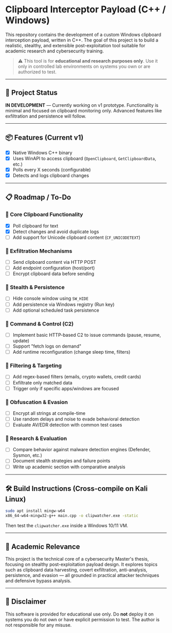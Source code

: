 # Clipboard Interceptor Payload (C++ / Windows)

This repository contains the development of a custom Windows clipboard interception payload, written in C++. The goal of this project is to build a realistic, stealthy, and extensible post-exploitation tool suitable for academic research and cybersecurity training.

> ⚠️ This tool is for **educational and research purposes only**. Use it only in controlled lab environments on systems you own or are authorized to test.

---

## 🚧 Project Status

**IN DEVELOPMENT** — Currently working on v1 prototype. Functionality is minimal and focused on clipboard monitoring only. Advanced features like exfiltration and persistence will follow.

---

## 📦 Features (Current v1)

- [x] Native Windows C++ binary
- [x] Uses WinAPI to access clipboard (`OpenClipboard`, `GetClipboardData`, etc.)
- [x] Polls every X seconds (configurable)
- [x] Detects and logs clipboard changes

---

## 📋 Roadmap / To-Do

### 🔹 Core Clipboard Functionality
- [x] Poll clipboard for text
- [x] Detect changes and avoid duplicate logs
- [ ] Add support for Unicode clipboard content (`CF_UNICODETEXT`)

### 🔹 Exfiltration Mechanisms
- [ ] Send clipboard content via HTTP POST
- [ ] Add endpoint configuration (host/port)
- [ ] Encrypt clipboard data before sending

### 🔹 Stealth & Persistence
- [ ] Hide console window using `SW_HIDE`
- [ ] Add persistence via Windows registry (Run key)
- [ ] Add optional scheduled task persistence

### 🔹 Command & Control (C2)
- [ ] Implement basic HTTP-based C2 to issue commands (pause, resume, update)
- [ ] Support "fetch logs on demand"
- [ ] Add runtime reconfiguration (change sleep time, filters)

### 🔹 Filtering & Targeting
- [ ] Add regex-based filters (emails, crypto wallets, credit cards)
- [ ] Exfiltrate only matched data
- [ ] Trigger only if specific apps/windows are focused

### 🔹 Obfuscation & Evasion
- [ ] Encrypt all strings at compile-time
- [ ] Use random delays and noise to evade behavioral detection
- [ ] Evaluate AV/EDR detection with common test cases

### 🔹 Research & Evaluation
- [ ] Compare behavior against malware detection engines (Defender, Sysmon, etc.)
- [ ] Document stealth strategies and failure points
- [ ] Write up academic section with comparative analysis

---

## 🛠 Build Instructions (Cross-compile on Kali Linux)

```bash
sudo apt install mingw-w64
x86_64-w64-mingw32-g++ main.cpp -o clipwatcher.exe -static
```

Then test the `clipwatcher.exe` inside a Windows 10/11 VM.

---

## 🔬 Academic Relevance

This project is the technical core of a cybersecurity Master's thesis, focusing on stealthy post-exploitation payload design. It explores topics such as clipboard data harvesting, covert exfiltration, anti-analysis, persistence, and evasion — all grounded in practical attacker techniques and defensive bypass analysis.

---

## 🧠 Disclaimer

This software is provided for educational use only. Do **not** deploy it on systems you do not own or have explicit permission to test. The author is not responsible for any misuse.

